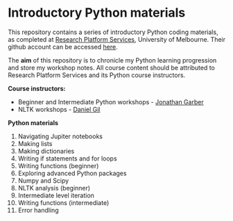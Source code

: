 # Introductory Python materials

This repository contains a series of introductory Python coding materials, as completed at [Research Platform Services](https://research.unimelb.edu.au/infrastructure/research-platform-services#training), University of Melbourne. Their github account can be accessed [here](https://github.com/resbaz).  

The **aim** of this repository is to chronicle my Python learning progression and store my workshop notes. All course content should be attributed to Research Platform Services and its Python course instructors. 

**Course instructors:**

+ Beginner and Intermediate Python workshops - [Jonathan Garber](https://twitter.com/geogarber?lang=en)
+ NLTK workshops - [Daniel Gil](https://twitter.com/danielgil?lang=en) 

**Python materials**

1. Navigating Jupiter notebooks 
2. Making lists
3. Making dictionaries
4. Writing if statements and for loops
5. Writing functions (beginner)
6. Exploring advanced Python packages
7. Numpy and Scipy
8. NLTK analysis (beginner)
9. Intermediate level iteration
10. Writing functions (intermediate)
11. Error handling